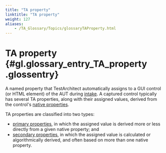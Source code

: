 ```yaml
--- 
title: "TA property"
linktitle: "TA property"
weight: 127
aliases: 
    - /TA_Glossary/Topics/glossaryTAProperty.html
---
```

# TA property {#gl.glossary_entry_TA_property .glossentry}

A named property that TestArchitect automatically assigns to a GUI control \(or HTML element\) of the AUT during [intake](glossaryWindowIntake.html). A captured control typically has several TA properties, along with their assigned values, derived from the control's [native properties](glossaryNativeProperty.html).

TA properties are classified into two types:

-   [primary properties](glossaryPrimaryProperty.html), in which the assigned value is derived more or less directly from a given native property; and
-   [secondary properties](glossarySecondaryProperty.html), in which the assigned value is calculated or algorithmically derived, and often based on more than one native property.

